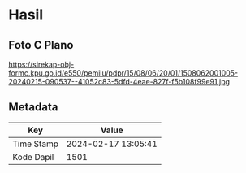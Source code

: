 # Hasil

## Foto C Plano

https://sirekap-obj-formc.kpu.go.id/e550/pemilu/pdpr/15/08/06/20/01/1508062001005-20240215-090537--41052c83-5dfd-4eae-827f-f5b108f99e91.jpg


## Metadata

| Key        | Value               |
| ---------- | ------------------- |
| Time Stamp | 2024-02-17 13:05:41 |
| Kode Dapil | 1501                |



